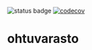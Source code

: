 ![status badge](https://github.com/ogkristi/ohtuvarasto/actions/workflows/main.yml/badge.svg)
[![codecov](https://codecov.io/gh/ogkristi/ohtuvarasto/graph/badge.svg?token=Z49ZB92O4I)](https://codecov.io/gh/ogkristi/ohtuvarasto)
# ohtuvarasto

